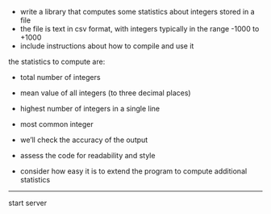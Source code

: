 - write a library that computes some statistics about integers stored in a file
- the file is text in csv format, with integers typically in the range -1000 to +1000
- include instructions about how to compile and use it

the statistics to compute are:
- total number of integers
- mean value of all integers (to three decimal places)
- highest number of integers in a single line
- most common integer

- we’ll check the accuracy of the output
- assess the code for readability and style
- consider how easy it is to extend the program to compute additional statistics


---

start server
